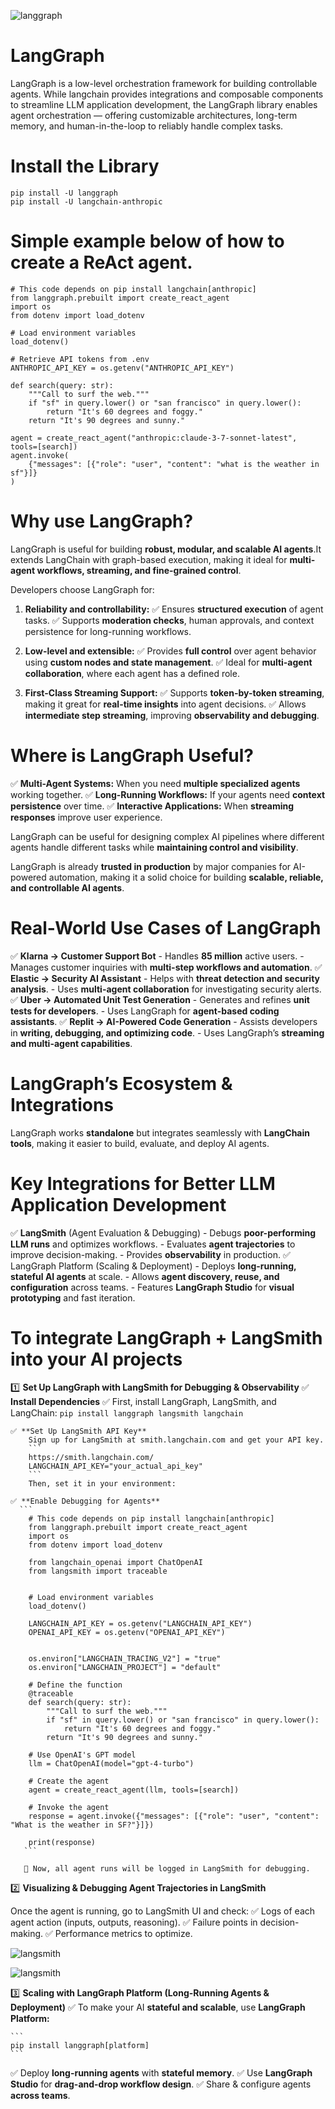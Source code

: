 ![langgraph](image/langgraph.png)

# LangGraph
LangGraph is a low-level orchestration framework for building controllable agents.
While langchain provides integrations and composable components to streamline LLM application development, the LangGraph library enables agent orchestration — offering customizable architectures, long-term memory, and human-in-the-loop to reliably handle complex tasks.

# Install the Library
```
pip install -U langgraph
pip install -U langchain-anthropic
```

# Simple example below of how to create a ReAct agent.

```
# This code depends on pip install langchain[anthropic]
from langgraph.prebuilt import create_react_agent
import os
from dotenv import load_dotenv

# Load environment variables
load_dotenv()

# Retrieve API tokens from .env
ANTHROPIC_API_KEY = os.getenv("ANTHROPIC_API_KEY")

def search(query: str):
    """Call to surf the web."""
    if "sf" in query.lower() or "san francisco" in query.lower():
        return "It's 60 degrees and foggy."
    return "It's 90 degrees and sunny."

agent = create_react_agent("anthropic:claude-3-7-sonnet-latest", tools=[search])
agent.invoke(
    {"messages": [{"role": "user", "content": "what is the weather in sf"}]}
)
```

# Why use LangGraph?
LangGraph is useful for building **robust, modular, and scalable AI agents**.It extends LangChain with graph-based execution, making it ideal for **multi-agent workflows, streaming, and fine-grained control**.

Developers choose LangGraph for:

1. **Reliability and controllability:** 
    ✅ Ensures **structured execution** of agent tasks.
    ✅ Supports **moderation checks**, human approvals, and context persistence for long-running workflows.

2. **Low-level and extensible:** 
    ✅ Provides **full control** over agent behavior using **custom nodes and state management**.
    ✅ Ideal for **multi-agent collaboration**, where each agent has a defined role.

3. **First-Class Streaming Support:**
    ✅ Supports **token-by-token streaming**, making it great for **real-time insights** into agent decisions.
    ✅ Allows **intermediate step streaming**, improving **observability and debugging**.

# Where is LangGraph Useful?

✅ **Multi-Agent Systems:** When you need **multiple specialized agents** working together.
✅ **Long-Running Workflows:** If your agents need **context persistence** over time.
✅ **Interactive Applications:** When **streaming responses** improve user experience.

LangGraph can be useful for designing complex AI pipelines where different agents handle different tasks while **maintaining control and visibility**. 

LangGraph is already **trusted in production** by major companies for AI-powered automation, making it a solid choice for building **scalable, reliable, and controllable AI agents**.

# Real-World Use Cases of LangGraph

✅ **Klarna → Customer Support Bot**
    - Handles **85 million** active users.
    - Manages customer inquiries with **multi-step workflows and automation**.
✅ **Elastic → Security AI Assistant**
    - Helps with **threat detection and security analysis**.
    - Uses **multi-agent collaboration** for investigating security alerts.
✅ **Uber → Automated Unit Test Generation**
    - Generates and refines **unit tests for developers**.
    - Uses LangGraph for **agent-based coding assistants**.
✅ **Replit → AI-Powered Code Generation**
    - Assists developers in **writing, debugging, and optimizing code**.
    - Uses LangGraph’s **streaming and multi-agent capabilities**.

# LangGraph’s Ecosystem & Integrations
LangGraph works **standalone** but integrates seamlessly with **LangChain tools**, making it easier to build, evaluate, and deploy AI agents.

# Key Integrations for Better LLM Application Development

✅ **LangSmith** (Agent Evaluation & Debugging)
    - Debugs **poor-performing LLM runs** and optimizes workflows.
    - Evaluates **agent trajectories** to improve decision-making.
    - Provides **observability** in production.
✅ LangGraph Platform (Scaling & Deployment)
    - Deploys **long-running, stateful AI agents** at scale.
    - Allows **agent discovery, reuse, and configuration** across teams.
    - Features **LangGraph Studio** for **visual prototyping** and fast iteration.

# To integrate LangGraph + LangSmith into your AI projects

1️⃣ **Set Up LangGraph with LangSmith for Debugging & Observability**
    ✅ **Install Dependencies**
        ✅ First, install LangGraph, LangSmith, and LangChain:
        ```
        pip install langgraph langsmith langchain
        ```
    
    ✅ **Set Up LangSmith API Key**
        Sign up for LangSmith at smith.langchain.com and get your API key.
        ```
        https://smith.langchain.com/
        LANGCHAIN_API_KEY="your_actual_api_key"
        ```
        Then, set it in your environment:
    
    ✅ **Enable Debugging for Agents**
      ```
        # This code depends on pip install langchain[anthropic]
        from langgraph.prebuilt import create_react_agent
        import os
        from dotenv import load_dotenv

        from langchain_openai import ChatOpenAI
        from langsmith import traceable


        # Load environment variables
        load_dotenv()

        LANGCHAIN_API_KEY = os.getenv("LANGCHAIN_API_KEY")
        OPENAI_API_KEY = os.getenv("OPENAI_API_KEY")


        os.environ["LANGCHAIN_TRACING_V2"] = "true"
        os.environ["LANGCHAIN_PROJECT"] = "default"

        # Define the function
        @traceable
        def search(query: str):
            """Call to surf the web."""
            if "sf" in query.lower() or "san francisco" in query.lower():
                return "It's 60 degrees and foggy."
            return "It's 90 degrees and sunny."

        # Use OpenAI's GPT model
        llm = ChatOpenAI(model="gpt-4-turbo")

        # Create the agent
        agent = create_react_agent(llm, tools=[search])

        # Invoke the agent
        response = agent.invoke({"messages": [{"role": "user", "content": "What is the weather in SF?"}]})

        print(response)
       ```

       🔹 Now, all agent runs will be logged in LangSmith for debugging.

2️⃣ **Visualizing & Debugging Agent Trajectories in LangSmith**

Once the agent is running, go to LangSmith UI and check:
✅ Logs of each agent action (inputs, outputs, reasoning).
✅ Failure points in decision-making.
✅ Performance metrics to optimize.

![langsmith](image/langsmith.png)

![langsmith](image/langsmith-1.png)


3️⃣ **Scaling with LangGraph Platform (Long-Running Agents & Deployment)**
    ✅ To make your AI **stateful and scalable**, use **LangGraph Platform:**

    ```
    pip install langgraph[platform]
    ```

✅ Deploy **long-running agents** with **stateful memory**.
✅ Use **LangGraph Studio** for **drag-and-drop workflow design**.
✅ Share & configure agents **across teams**.




